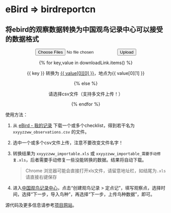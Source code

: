 #  eBird ⇒ birdreportcn

## 将ebird的观察数据转换为中国观鸟记录中心可以接受的数据格式

<center><form method=post enctype=multipart/form-data>
  <input type=file multiple name=file>
  <input type=submit value=Upload>
  <p></p>
	{% for key,value in downloadLink.items() %}
		<p><span>{{ key }} 转换为 </span><a href="{{ value[1] }}" download><span>{{ value[0][0] }}</span></a>，地点为{{ value[0][1] }}</p>
	{% else %}
		<p>请选择csv文件（支持多文件上传！）</p>
	{% endfor %}
</form></center>




使用方法：

1. 从 <a href="https://ebird.org/mychecklists" target="_blank">eBird - 我的记录</a> 下载一个或多个checklist，得到若干名为 <code>xxyyzzww_observations.csv</code> 的文件。

2. 选中一个或多个csv文件上传，注意不要改变文件名字！

3. 转换结果为 <code>xxyyzzww_importable.xls</code> 或 <code>xxyyzzww_importable_需要手动修复.xls</code>，后者需要手动修复一些没能转换的数据。结果将自动下载。

   > Chrome 浏览器可能会直接打开xls文件，请留意地址栏，如结尾为`.xls`请直接右键保存

4. 进入[中国观鸟记录中心](http://www.birdrecord.cn/member/index.html)，点击“创建观鸟记录 > 定点记”，填写观察点，选择时间，选择“下一步，导入鸟种”，再选择“下一步，上传鸟种数据”，即可。

<script src="https://apps.bdimg.com/libs/jquery/2.1.4/jquery.min.js"></script>
<script src="js/jquery.csvToTable.js"></script>

<div id="NoteTable"> </div>

<script>
$(function() {
  $('#NoteTable').CSVToTable('note.csv');
});
</script>


源代码及更多信息请参考<a href="https://github.com/ljk5403/eBird_to_birdreportcn" target="_blank">项目网站</a>。

[^_^]: Generated by Typora with theme Gothic